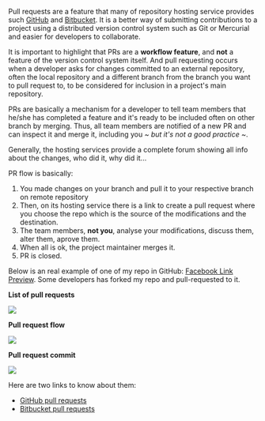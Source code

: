 Pull requests are a feature that many of repository hosting service provides such [GitHub][0] and [Bitbucket][1]. It is a better way of submitting contributions to a project using a distributed version control system such as Git or Mercurial and easier for developers to collaborate.

It is important to highlight that PRs are a **workflow feature**, and **not** a feature of the version control system itself. And pull requesting occurs when a developer asks for changes committed to an external repository, often the local repository and a different branch from the branch you want to pull request to, to be considered for inclusion in a project's main repository.

PRs are basically a mechanism for a developer to tell team members that he/she has completed a feature and it's ready to be included often on other branch by merging. Thus, all team members are notified of a new PR and can inspect it and merge it, including you _~ but it's not a good practice ~_.

Generally, the hosting services provide a complete forum showing all info about the changes, who did it, why did it... 

PR flow is basically:

1. You made changes on your branch and pull it to your respective branch on remote repository
2. Then, on its hosting service there is a link to create a pull request where you choose the repo which is the source of the modifications and the destination.
3. The team members, **not you**, analyse your modifications, discuss them, alter them, aprove them.
4. When all is ok, the project maintainer merges it.
5. PR is closed.

Below is an real example of one of my repo in GitHub: [Facebook Link Preview][2]. Some developers has forked my repo and pull-requested to it.

**List of pull requests**

![](http://i.imgur.com/62s5kwF.png) 

**Pull request flow**

![](http://i.imgur.com/Z982tWa.png) 

**Pull request commit**

![](http://i.imgur.com/d87b0Nj.png) 

Here are two links to know about them:

* [GitHub pull requests][3]
* [Bitbucket pull requests][4]


[0]: http://github.com
[1]: http://bitbucket.com
[2]: https://github.com/LeonardoCardoso/Facebook-Link-Preview/
[3]: https://help.github.com/articles/using-pull-requests/
[4]: https://www.atlassian.com/git/tutorials/making-a-pull-request/